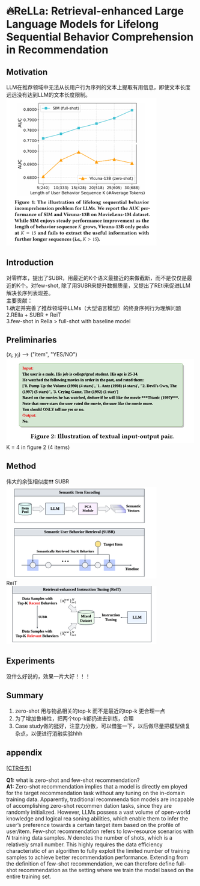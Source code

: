 # 🔥ReLLa: Retrieval-enhanced Large Language Models for Lifelong Sequential Behavior Comprehension in Recommendation



## Motivation
LLM在推荐领域中无法从长用户行为序列的文本上提取有用信息，即使文本长度远远没有达到LLM的文本长度限制。
<img src="./asset/figure1.png" width="400px">


## Introduction

 对零样本，提出了SUBR，用最近的K个语义最接近的来做截断，而不是仅仅是最近的K个。对few-shot, 除了用SUBR来提升数据质量，又提出了REti来促进LLM解决长序列表现差。  
主要贡献：  
1.确定并完善了推荐领域中LLMs（大型语言模型）的终身序列行为理解问题  
2.RElla + SUBR + ReiT  
3.few-shot in Rella > full-shot with baseline model  


## Preliminaries

$(x_i, y_i)$ --> ("item", "YES/NO")  
<img src="./asset/figure2.png" width="500px">  
K = 4 in figure 2 (4 items)  


## Method
伟大的余弦相似度❗❗❗
SUBR  
<img src="./asset/figure3.png" width="400px">  
ReiT  
<img src="./asset/figure5.png" width="400px">  


## Experiments
没什么好说的，效果一片大好！！！


## Summary
1. zero-shot 用与物品相关的top-k 而不是最近的top-k 更合理一点
2. 为了增加鲁棒性，把两个top-k都扔进去训练，合理
3. Case study做的挺好，注意力分数，可以借鉴一下，以后做尽量把模型做复杂点，以便进行消融实验hhh

 ## appendix
 [[CTR任务]](https://zhuanlan.zhihu.com/p/372110635)

**Q1:** what is zero-shot and few-shot recommendation?  
**A1:** Zero-shot recommendation implies that a model is directly em
ployed for the target recommendation task without any tuning on
 the in-domain training data. Apparently, traditional recommenda
tion models are incapable of accomplishing zero-shot recommen
dation tasks, since they are randomly initialized. However, LLMs
 possess a vast volume of open-world knowledge and logical rea
soning abilities, which enable them to infer the user’s preference
 towards a certain target item based on the profile of user/item.
 Few-shot recommendation refers to low-resource scenarios with
 𝑁 training data samples. 𝑁 denotes the number of shots, which is
 a relatively small number. This highly requires the data efficiency
 characteristic of an algorithm to fully exploit the limited number of
 training samples to achieve better recommendation performance.
Extending from the definition of few-shot recommendation, we
 can therefore define full-shot recommendation as the setting where
 we train the model based on the entire training set.


